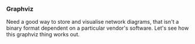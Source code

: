 ### Graphviz

Need a good way to store and visualise network diagrams, that isn't a binary format dependent on a particular vendor's software. Let's see how this graphviz thing works out.
